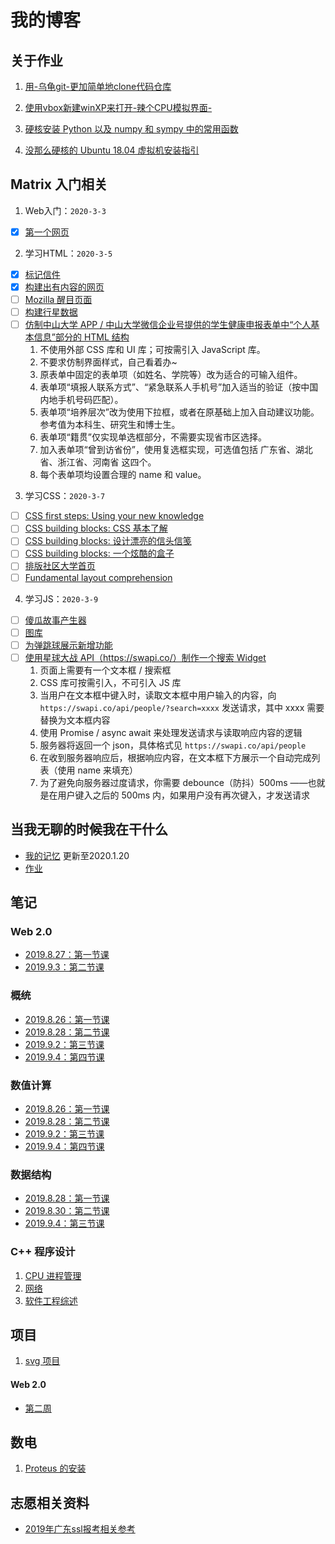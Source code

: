 # 我的博客

## 关于作业

1. <a href="001(forlab01">用-乌龟git-更加简单地clone代码仓库</a>

2. <a href="002(forlab07">使用vbox新建winXP来打开-辣个CPU模拟界面-</a>

3. <a href="003(forlab10">硬核安装 Python 以及 numpy 和 sympy 中的常用函数</a>

4. <a href="004(forlab15">没那么硬核的 Ubuntu 18.04 虚拟机安装指引</a>

## Matrix 入门相关

1. Web入门：`2020-3-3`
  - [X] [第一个网页](./work/matrix/001/tmnt.html)
2. 学习HTML：`2020-3-5`
  - [X] [标记信件](./work/matrix/002/start/letter.html)
  - [X] [构建出有内容的网页](./work/matrix/002/start(1)/index.html)
  - [ ] [Mozilla 醒目页面](https://developer.mozilla.org/zh-CN/docs/Learn/HTML/Multimedia_and_embedding/Mozilla_splash_page)
  - [ ] [构建行星数据](https://developer.mozilla.org/zh-CN/docs/Learn/HTML/Tables/Structuring_planet_data)
  - [ ] [仿制中山大学 APP / 中山大学微信企业号提供的学生健康申报表单中“个人基本信息”部分的 HTML 结构]()
     1. 不使用外部 CSS 库和 UI 库；可按需引入 JavaScript 库。
     2. 不要求仿制界面样式，自己看着办~
     3. 原表单中固定的表单项（如姓名、学院等）改为适合的可输入组件。
     4. 表单项“填报人联系方式”、“紧急联系人手机号”加入适当的验证（按中国内地手机号码匹配）。
     5. 表单项“培养层次”改为使用下拉框，或者在原基础上加入自动建议功能。参考值为本科生、研究生和博士生。
     6. 表单项“籍贯”仅实现单选框部分，不需要实现省市区选择。
     7. 加入表单项“曾到访省份”，使用复选框实现，可选值包括 广东省、湖北省、浙江省、河南省 这四个。
     8. 每个表单项均设置合理的 name 和 value。
3. 学习CSS：`2020-3-7`
  - [ ] [CSS first steps: Using your new knowledge](https://developer.mozilla.org/zh-CN/docs/Learn/CSS/First_steps/Using_your_new_knowledge)
  - [ ] [CSS building blocks: CSS 基本了解](https://wiki.developer.mozilla.org/en-US/docs/Learn/CSS/Building_blocks/Fundamental_CSS_comprehension)
  - [ ] [CSS building blocks: 设计漂亮的信头信笺](https://wiki.developer.mozilla.org/en-US/docs/Learn/CSS/Building_blocks/Creating_fancy_letterheaded_paper)
  - [ ] [CSS building blocks: 一个炫酷的盒子](https://wiki.developer.mozilla.org/en-US/docs/Learn/CSS/Building_blocks/A_cool_looking_box)
  - [ ] [排版社区大学首页](https://developer.mozilla.org/zh-CN/docs/Learn/CSS/%E4%B8%BA%E6%96%87%E6%9C%AC%E6%B7%BB%E5%8A%A0%E6%A0%B7%E5%BC%8F/Typesetting_a_homepage)
  - [ ] [Fundamental layout comprehension](https://developer.mozilla.org/en-US/docs/Learn/CSS/CSS_layout/Fundamental_Layout_Comprehension)
4. 学习JS：`2020-3-9`
  - [ ] [傻瓜故事产生器](https://developer.mozilla.org/zh-CN/docs/Learn/JavaScript/First_steps/Silly_story_generator)
  - [ ] [图库](https://developer.mozilla.org/zh-CN/docs/Learn/JavaScript/Building_blocks/Image_gallery)
  - [ ] [为弹跳球展示新增功能](https://developer.mozilla.org/zh-CN/docs/Learn/JavaScript/Objects/Adding_bouncing_balls_features)
  - [ ] [使用星球大战 API（https://swapi.co/）制作一个搜索 Widget](https://swapi.co/api/people/)
     1. 页面上需要有一个文本框 / 搜索框
     2. CSS 库可按需引入，不可引入 JS 库
     3. 当用户在文本框中键入时，读取文本框中用户输入的内容，向 `https://swapi.co/api/people/?search=xxxx` 发送请求，其中 xxxx 需要替换为文本框内容
     4. 使用 Promise / async await 来处理发送请求与读取响应内容的逻辑
     5. 服务器将返回一个 json，具体格式见 `https://swapi.co/api/people`
     6. 在收到服务器响应后，根据响应内容，在文本框下方展示一个自动完成列表（使用 name 来填充）
     7. 为了避免向服务器过度请求，你需要 debounce（防抖）500ms ——也就是在用户键入之后的 500ms 内，如果用户没有再次键入，才发送请求

## 当我无聊的时候我在干什么

- [我的记忆](data/000) 更新至2020.1.20
- [作业](data/homework)


## 笔记

### Web 2.0

- [2019.8.27：第一节课](note/web2.0/2019.8.27)
- [2019.9.3：第二节课](note/web2.0/2019.9.3/note)

### 概统

- [2019.8.26：第一节课](note/概统/2019.8.26)
- [2019.8.28：第二节课](note/概统/2019.8.28)
- [2019.9.2：第三节课](note/概统/2019.9.2)
- [2019.9.4：第四节课](note/概统/2019.9.4/note)

### 数值计算

- [2019.8.26：第一节课](note/数值计算方法/2019.8.26)
- [2019.8.28：第二节课](note/数值计算方法/2019.8.26)
- [2019.9.2：第三节课](note/数值计算方法/2019.9.2/note)
- [2019.9.4：第四节课](note/数值计算方法/2019.9.4/note)

### 数据结构

- [2019.8.28：第一节课](note/数据结构/2019.8.28)
- [2019.8.30：第二节课](note/数据结构/2019.8.30)
- [2019.9.4：第三节课](note/数据结构/2019.9.4)

### C++ 程序设计

1. <a href="note/CPUmanagement">CPU 进程管理</a>
2. <a href="note/Network_and_WWW">网络</a>
3. <a href="note/SEreview">软件工程综述</a>

## 项目

1. <a href="work/svg/readme"> svg 项目</a>

#### Web 2.0

- <a href="work/Web/001/pie.html" target="_blank">第二周</a>

## 数电

1. <a href="DigitalFundamentals/proteus"> Proteus 的安装 </a>

## 志愿相关资料

- <a href="gaokao/2019年">2019年广东ssl报考相关参考</a>
